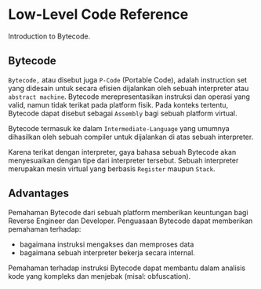 # Low-Level Code Reference

Introduction to Bytecode.

## Bytecode

`Bytecode,` atau disebut juga `P-Code` (Portable Code), adalah instruction set yang didesain untuk secara efisien dijalankan oleh sebuah interpreter atau `abstract machine`. Bytecode merepresentasikan instruksi dan operasi yang valid, namun tidak terikat pada platform fisik. Pada konteks tertentu, Bytecode dapat disebut sebagai `Assembly` bagi sebuah platform virtual.

Bytecode termasuk ke dalam `Intermediate-Language` yang umumnya dihasilkan oleh sebuah compiler untuk dijalankan di atas sebuah interpreter.

Karena terikat dengan interpreter, gaya bahasa sebuah Bytecode akan menyesuaikan dengan tipe dari interpreter tersebut. Sebuah interpreter merupakan mesin virtual yang berbasis `Register` maupun `Stack`.

## Advantages

Pemahaman Bytecode dari sebuah platform memberikan keuntungan bagi Reverse Engineer dan Developer. Penguasaan Bytecode dapat memberikan pemahaman terhadap:

- bagaimana instruksi mengakses dan memproses data
- bagaimana sebuah interpreter bekerja secara internal.

Pemahaman terhadap instruksi Bytecode dapat membantu dalam analisis kode yang kompleks dan menjebak (misal: obfuscation).